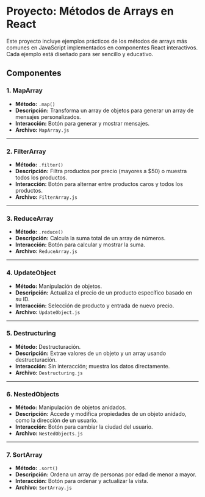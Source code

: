 # Proyecto: Métodos de Arrays en React

Este proyecto incluye ejemplos prácticos de los métodos de arrays más comunes en JavaScript implementados en componentes React interactivos. Cada ejemplo está diseñado para ser sencillo y educativo.

## Componentes

### 1. **MapArray**
- **Método:** `.map()`
- **Descripción:** Transforma un array de objetos para generar un array de mensajes personalizados.
- **Interacción:** Botón para generar y mostrar mensajes.
- **Archivo:** `MapArray.js`

---

### 2. **FilterArray**
- **Método:** `.filter()`
- **Descripción:** Filtra productos por precio (mayores a $50) o muestra todos los productos.
- **Interacción:** Botón para alternar entre productos caros y todos los productos.
- **Archivo:** `FilterArray.js`

---

### 3. **ReduceArray**
- **Método:** `.reduce()`
- **Descripción:** Calcula la suma total de un array de números.
- **Interacción:** Botón para calcular y mostrar la suma.
- **Archivo:** `ReduceArray.js`

---

### 4. **UpdateObject**
- **Método:** Manipulación de objetos.
- **Descripción:** Actualiza el precio de un producto específico basado en su ID.
- **Interacción:** Selección de producto y entrada de nuevo precio.
- **Archivo:** `UpdateObject.js`

---

### 5. **Destructuring**
- **Método:** Destructuración.
- **Descripción:** Extrae valores de un objeto y un array usando destructuración.
- **Interacción:** Sin interacción; muestra los datos directamente.
- **Archivo:** `Destructuring.js`

---

### 6. **NestedObjects**
- **Método:** Manipulación de objetos anidados.
- **Descripción:** Accede y modifica propiedades de un objeto anidado, como la dirección de un usuario.
- **Interacción:** Botón para cambiar la ciudad del usuario.
- **Archivo:** `NestedObjects.js`

---

### 7. **SortArray**
- **Método:** `.sort()`
- **Descripción:** Ordena un array de personas por edad de menor a mayor.
- **Interacción:** Botón para ordenar y actualizar la vista.
- **Archivo:** `SortArray.js`




